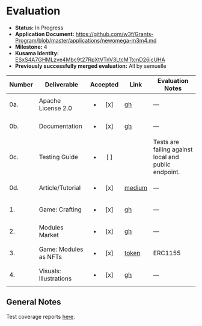 # Evaluation

- **Status:** In Progress
- **Application Document:**  https://github.com/w3f/Grants-Program/blob/master/applications/newomega-m3m4.md
- **Milestone:** 4
- **Kusama Identity:** [ESxS4A7GHMLzve4Mbc9t27RpXtVTnV3LtcMTtcnD26jcUHA](https://polkascan.io/pre/kusama/account/ESxS4A7GHMLzve4Mbc9t27RpXtVTnV3LtcMTtcnD26jcUHA)
- **Previously successfully merged evaluation:** All by semuelle

| Number | Deliverable | Accepted | Link | Evaluation Notes |
| ------ | ----------- | :------: | ---- |----------------- |
| 0a. | Apache License 2.0 | <ul><li>[x] </li></ul> | [gh](https://github.com/WiktorStarczewski/newomega-polkadot-hybrid/blob/7d958aa83404a7541692c4cf2d53a18618ba99f3/LICENSE) | — |
| 0b. | Documentation | <ul><li>[x] </li></ul> | [gh](https://github.com/WiktorStarczewski/newomega-polkadot-hybrid/blob/50a1b5f0cdadfca1e1aa41662c4ff767fecc72a4/newomega-capacitor-polkadot/client/README.md) | — |
| 0c. | Testing Guide | <ul><li>[ ] </li></ul> |  | Tests are failing against local and public endpoint. |
| 0d. | Article/Tutorial | <ul><li>[x] </li></ul> | [medium](https://wiktorstarczewski.medium.com/everything-is-a-token-the-evolution-of-newomega-online-dddcbcfa70ff) | — |
| 1. | Game: Crafting | <ul><li>[x] </li></ul> | [gh](https://github.com/WiktorStarczewski/newomega-polkadot-hybrid/blob/50a1b5f0cdadfca1e1aa41662c4ff767fecc72a4/newomega-capacitor-polkadot/contracts/newomegaindustrial/newomegaindustrial.rs#L188) | — |
| 2. | Modules Market | <ul><li>[x] </li></ul> | [gh](https://github.com/WiktorStarczewski/newomega-polkadot-hybrid/blob/50a1b5f0cdadfca1e1aa41662c4ff767fecc72a4/newomega-capacitor-polkadot/contracts/newomegamarket/newomegamarket.rs) | —
| 3. | Game: Modules as NFTs | <ul><li>[x] </li></ul> | [token](https://github.com/WiktorStarczewski/newomega-polkadot-hybrid/blob/50a1b5f0cdadfca1e1aa41662c4ff767fecc72a4/newomega-capacitor-polkadot/contracts/newomegatokens/newomegatokens.rs) | ERC1155 |
| 4. | Visuals: Illustrations | <ul><li>[x] </li></ul> | [gh](https://github.com/WiktorStarczewski/newomega-polkadot-hybrid/tree/50a1b5f0cdadfca1e1aa41662c4ff767fecc72a4/newomega-capacitor-polkadot/client/public/assets) | — |



## General Notes

Test coverage reports [here](https://github.com/WiktorStarczewski/newomega-polkadot-hybrid/tree/50a1b5f0cdadfca1e1aa41662c4ff767fecc72a4/newomega-capacitor-polkadot/client/coverage).
